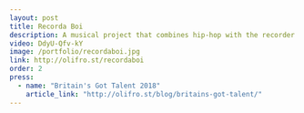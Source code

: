 ```yaml
---
layout: post
title: Recorda Boi
description: A musical project that combines hip-hop with the recorder. I once played for <a href="http://olifro.st/blog/britains-got-talent/">Simon Cowell</a>.
video: DdyU-Qfv-kY
image: /portfolio/recordaboi.jpg
link: http://olifro.st/recordaboi
order: 2
press:
  - name: "Britain's Got Talent 2018"
    article_link: "http://olifro.st/blog/britains-got-talent/"
---
```

